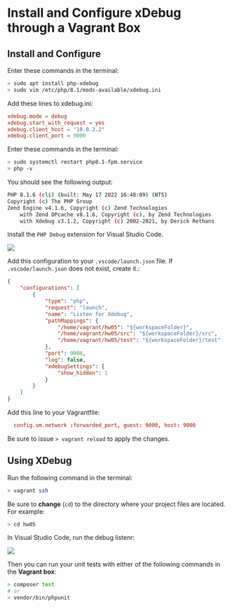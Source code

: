 # Install and Configure xDebug through a Vagrant Box

## Install and Configure

Enter these commands in the terminal:

```bash
> sudo apt install php-xdebug
> sudo vim /etc/php/8.1/mods-available/xdebug.ini
```

Add these lines to xdebug.ini:

```conf
xdebug.mode = debug
xdebug.start_with_request = yes
xdebug.client_host = "10.0.2.2"
xdebug.client_port = 9000
```

Enter these commands in the terminal:

```bash
> sudo systemctl restart php8.1-fpm.service
> php -v
```

You should see the following output:

```bash
PHP 8.1.6 (cli) (built: May 17 2022 16:48:09) (NTS)
Copyright (c) The PHP Group
Zend Engine v4.1.6, Copyright (c) Zend Technologies
    with Zend OPcache v8.1.6, Copyright (c), by Zend Technologies
    with Xdebug v3.1.2, Copyright (c) 2002-2021, by Derick Rethans
```

Install the `PHP Debug` extension for Visual Studio Code.

![](https://user-images.githubusercontent.com/2124790/173271159-79034a66-0a39-4e6f-affd-d06a54443095.png)

Add this configuration to your `.vscode/launch.json` file. If `.vscode/launch.json` does not exist, create it.:

```json
{
    "configurations": [
        {
            "type": "php",
            "request": "launch",
            "name": "Listen for Xdebug",
            "pathMappings": {
                "/home/vagrant/hw05": "${workspaceFolder}",
                "/home/vagrant/hw05/src": "${workspaceFolder}/src",
                "/home/vagrant/hw05/test": "${workspaceFolder}/test"
            },
            "port": 9000,
            "log": false,
            "xdebugSettings": {
                "show_hidden": 1
            }
        }
    ]
}
```

Add this line to your Vagrantfile:

```conf
  config.vm.network :forwarded_port, guest: 9000, host: 9000
```

Be sure to issue `> vagrant reload` to apply the changes.

## Using XDebug

Run the following command in the terminal:

```bash
> vagrant ssh
```

Be sure to **change** (`cd`) to the directory where your project files are located. For example:

```bash
> cd hw05
```

In Visual Studio Code, run the debug listenr:

![](https://user-images.githubusercontent.com/2124790/173271209-9c4ddf4b-cd94-4b7d-b3e8-c41331532b51.png)

Then you can run your unit tests with either of the following commands in the **Vagrant box**:

```bash
> composer test
# or
> vendor/bin/phpunit
```
